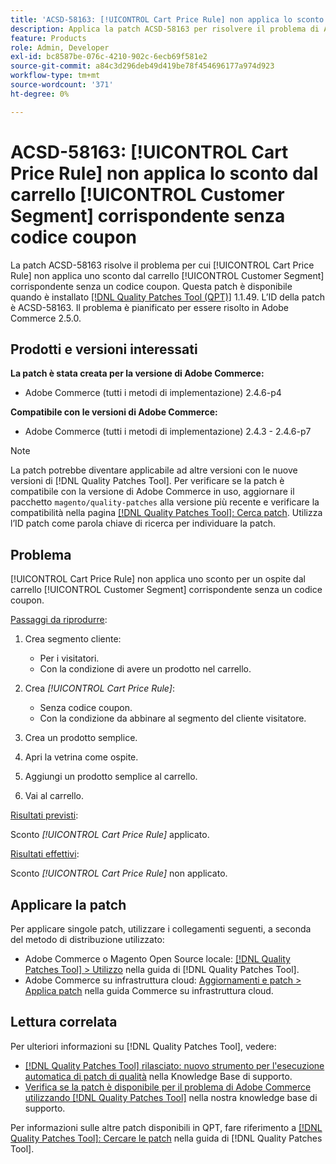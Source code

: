```yaml
---
title: 'ACSD-58163: [!UICONTROL Cart Price Rule] non applica lo sconto dal carrello [!UICONTROL Customer Segment] corrispondente senza codice coupon'
description: Applica la patch ACSD-58163 per risolvere il problema di Adobe Commerce per cui [!UICONTROL Cart Price Rule] non applica uno sconto per un ospite dal carrello [!UICONTROL Customer Segment] corrispondente senza un codice coupon.
feature: Products
role: Admin, Developer
exl-id: bc8587be-076c-4210-902c-6ecb69f581e2
source-git-commit: a84c3d296deb49d419be78f454696177a974d923
workflow-type: tm+mt
source-wordcount: '371'
ht-degree: 0%

---
```


# ACSD-58163: [!UICONTROL Cart Price Rule] non applica lo sconto dal carrello [!UICONTROL Customer Segment] corrispondente senza codice coupon

La patch ACSD-58163 risolve il problema per cui [!UICONTROL Cart Price Rule] non applica uno sconto dal carrello [!UICONTROL Customer Segment] corrispondente senza un codice coupon. Questa patch è disponibile quando è installato [[!DNL Quality Patches Tool (QPT)]](/help/announcements/adobe-commerce-announcements/magento-quality-patches-released-new-tool-to-self-serve-quality-patches.md) 1.1.49. L’ID della patch è ACSD-58163. Il problema è pianificato per essere risolto in Adobe Commerce 2.5.0.

## Prodotti e versioni interessati

**La patch è stata creata per la versione di Adobe Commerce:**

* Adobe Commerce (tutti i metodi di implementazione) 2.4.6-p4

**Compatibile con le versioni di Adobe Commerce:**

* Adobe Commerce (tutti i metodi di implementazione) 2.4.3 - 2.4.6-p7

>[!NOTE]
>
>La patch potrebbe diventare applicabile ad altre versioni con le nuove versioni di [!DNL Quality Patches Tool]. Per verificare se la patch è compatibile con la versione di Adobe Commerce in uso, aggiornare il pacchetto `magento/quality-patches` alla versione più recente e verificare la compatibilità nella pagina [[!DNL Quality Patches Tool]: Cerca patch](https://experienceleague.adobe.com/tools/commerce-quality-patches/index.html?lang=it). Utilizza l’ID patch come parola chiave di ricerca per individuare la patch.

## Problema

[!UICONTROL Cart Price Rule] non applica uno sconto per un ospite dal carrello [!UICONTROL Customer Segment] corrispondente senza un codice coupon.

<u>Passaggi da riprodurre</u>:

1. Crea segmento cliente:
   * Per i visitatori.
   * Con la condizione di avere un prodotto nel carrello.

1. Crea *[!UICONTROL Cart Price Rule]*:
   * Senza codice coupon.
   * Con la condizione da abbinare al segmento del cliente visitatore.

1. Crea un prodotto semplice.
1. Apri la vetrina come ospite.
1. Aggiungi un prodotto semplice al carrello.
1. Vai al carrello.

<u>Risultati previsti</u>:

Sconto *[!UICONTROL Cart Price Rule]* applicato.

<u>Risultati effettivi</u>:

Sconto *[!UICONTROL Cart Price Rule]* non applicato.

## Applicare la patch

Per applicare singole patch, utilizzare i collegamenti seguenti, a seconda del metodo di distribuzione utilizzato:

* Adobe Commerce o Magento Open Source locale: [[!DNL Quality Patches Tool] > Utilizzo](https://experienceleague.adobe.com/docs/commerce-operations/tools/quality-patches-tool/usage.html?lang=it) nella guida di [!DNL Quality Patches Tool].
* Adobe Commerce su infrastruttura cloud: [Aggiornamenti e patch > Applica patch](https://experienceleague.adobe.com/docs/commerce-cloud-service/user-guide/develop/upgrade/apply-patches.html?lang=it) nella guida Commerce su infrastruttura cloud.

## Lettura correlata

Per ulteriori informazioni su [!DNL Quality Patches Tool], vedere:

* [[!DNL Quality Patches Tool] rilasciato: nuovo strumento per l&#39;esecuzione automatica di patch di qualità](/help/announcements/adobe-commerce-announcements/magento-quality-patches-released-new-tool-to-self-serve-quality-patches.md) nella Knowledge Base di supporto.
* [Verifica se la patch è disponibile per il problema di Adobe Commerce utilizzando  [!DNL Quality Patches Tool]](/help/support-tools/patches-available-in-qpt-tool/check-patch-for-magento-issue-with-magento-quality-patches.md) nella nostra knowledge base di supporto.

Per informazioni sulle altre patch disponibili in QPT, fare riferimento a [[!DNL Quality Patches Tool]: Cercare le patch](https://experienceleague.adobe.com/tools/commerce-quality-patches/index.html?lang=it) nella guida di [!DNL Quality Patches Tool].

